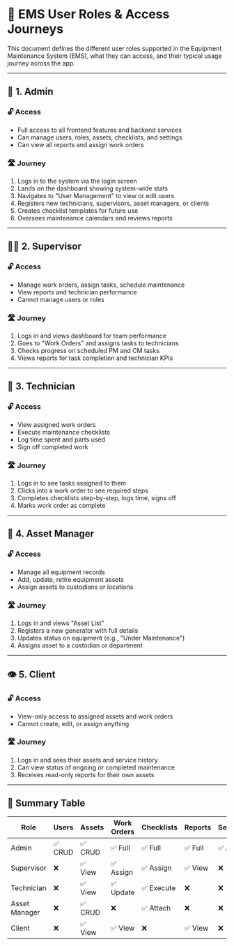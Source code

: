 # 🔐 EMS User Roles & Access Journeys

This document defines the different user roles supported in the Equipment Maintenance System (EMS), what they can access, and their typical usage journey across the app.

---

## 👤 1. Admin

### 🔓 Access
- Full access to all frontend features and backend services
- Can manage users, roles, assets, checklists, and settings
- Can view all reports and assign work orders

### 🛣️ Journey
1. Logs in to the system via the login screen
2. Lands on the dashboard showing system-wide stats
3. Navigates to "User Management" to view or edit users
4. Registers new technicians, supervisors, asset managers, or clients
5. Creates checklist templates for future use
6. Oversees maintenance calendars and reviews reports

---

## 🧑‍💼 2. Supervisor

### 🔓 Access
- Manage work orders, assign tasks, schedule maintenance
- View reports and technician performance
- Cannot manage users or roles

### 🛣️ Journey
1. Logs in and views dashboard for team performance
2. Goes to "Work Orders" and assigns tasks to technicians
3. Checks progress on scheduled PM and CM tasks
4. Views reports for task completion and technician KPIs

---

## 🔧 3. Technician

### 🔓 Access
- View assigned work orders
- Execute maintenance checklists
- Log time spent and parts used
- Sign off completed work

### 🛣️ Journey
1. Logs in to see tasks assigned to them
2. Clicks into a work order to see required steps
3. Completes checklists step-by-step, logs time, signs off
4. Marks work order as complete

---

## 🧾 4. Asset Manager

### 🔓 Access
- Manage all equipment records
- Add, update, retire equipment assets
- Assign assets to custodians or locations

### 🛣️ Journey
1. Logs in and views "Asset List"
2. Registers a new generator with full details
3. Updates status on equipment (e.g., "Under Maintenance")
4. Assigns asset to a custodian or department

---

## 👁️ 5. Client

### 🔓 Access
- View-only access to assigned assets and work orders
- Cannot create, edit, or assign anything

### 🛣️ Journey
1. Logs in and sees their assets and service history
2. Can view status of ongoing or completed maintenance
3. Receives read-only reports for their own assets

---

## 🧠 Summary Table

| Role           | Users | Assets | Work Orders | Checklists | Reports | Settings |
|----------------|-------|--------|-------------|------------|---------|----------|
| Admin          | ✅ CRUD | ✅ CRUD | ✅ Full     | ✅ Full     | ✅ Full  | ✅ All    |
| Supervisor     | ❌     | ✅ View | ✅ Assign   | ✅ Assign   | ✅ View  | ❌        |
| Technician     | ❌     | ✅ View | ✅ Update   | ✅ Execute  | ❌       | ❌        |
| Asset Manager  | ❌     | ✅ CRUD | ❌          | ✅ Attach   | ❌       | ❌        |
| Client         | ❌     | ✅ View | ✅ View     | ❌          | ✅ View  | ❌        |